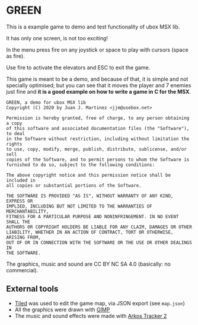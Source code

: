 # GREEN

This is a example game to demo and test functionality of ubox MSX lib.

It has only one screen, is not too exciting!

In the menu press fire on any joystick or space to play with cursors (space as
fire).

Use fire to activate the elevators and ESC to exit the game.

This game is meant to be a demo, and because of that, it is simple and not
specially optimised; but you can see that it moves the player and 7 enemies
just fine and **it is a good example on how to write a game in C for the MSX**.

    GREEN, a demo for ubox MSX lib
    Copyright (C) 2020 by Juan J. Martinez <jjm@usebox.net>

    Permission is hereby granted, free of charge, to any person obtaining a copy
    of this software and associated documentation files (the "Software"), to deal
    in the Software without restriction, including without limitation the rights
    to use, copy, modify, merge, publish, distribute, sublicense, and/or sell
    copies of the Software, and to permit persons to whom the Software is
    furnished to do so, subject to the following conditions:

    The above copyright notice and this permission notice shall be included in
    all copies or substantial portions of the Software.

    THE SOFTWARE IS PROVIDED "AS IS", WITHOUT WARRANTY OF ANY KIND, EXPRESS OR
    IMPLIED, INCLUDING BUT NOT LIMITED TO THE WARRANTIES OF MERCHANTABILITY,
    FITNESS FOR A PARTICULAR PURPOSE AND NONINFRINGEMENT. IN NO EVENT SHALL THE
    AUTHORS OR COPYRIGHT HOLDERS BE LIABLE FOR ANY CLAIM, DAMAGES OR OTHER
    LIABILITY, WHETHER IN AN ACTION OF CONTRACT, TORT OR OTHERWISE, ARISING FROM,
    OUT OF OR IN CONNECTION WITH THE SOFTWARE OR THE USE OR OTHER DEALINGS IN
    THE SOFTWARE.

The graphics, music and sound are CC BY NC SA 4.0 (basically: no commercial).

## External tools

 - [Tiled](https://www.mapeditor.org/) was used to edit the game map, via JSON
   export (see `map.json`)
 - All the graphics were drawn with [GIMP](https://www.gimp.org/)
 - The music and sound effects were made with [Arkos Tracker
   2](http://www.julien-nevo.com/arkostracker/)

